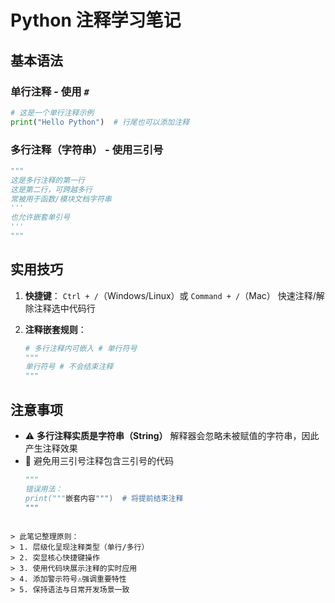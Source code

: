 # Python 注释学习笔记

## 基本语法
### 单行注释 - 使用 `#`
```python
# 这是一个单行注释示例
print("Hello Python")  # 行尾也可以添加注释
```

### 多行注释（字符串） - 使用三引号
```python
"""
这是多行注释的第一行
这是第二行，可跨越多行
常被用于函数/模块文档字符串
'''
也允许嵌套单引号
'''
"""
```

## 实用技巧
1. **快捷键**：
   `Ctrl + /`（Windows/Linux）或 `Command + /`（Mac）
   快速注释/解除注释选中代码行

2. **注释嵌套规则**：
   ```python
   # 多行注释内可嵌入 # 单行符号
   """ 
   单行符号 # 不会结束注释 
   """
   ```

## 注意事项
- ⚠️ **多行注释实质是字符串（String）**
  解释器会忽略未被赋值的字符串，因此产生注释效果
- 🚫 避免用三引号注释包含三引号的代码
  ```python
  """
  错误用法： 
  print("""嵌套内容""")  # 将提前结束注释
  """
  ```
```

> 此笔记整理原则：
> 1. 层级化呈现注释类型（单行/多行）
> 2. 突显核心快捷键操作
> 3. 使用代码块展示注释的实时应用
> 4. 添加警示符号⚠️强调重要特性
> 5. 保持语法与日常开发场景一致